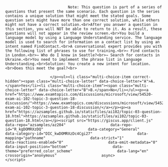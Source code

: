 <p class="card-text">
							
								Note: This question is part of a series of questions that present the same scenario. Each question in the series contains a unique solution that might meet the stated goals. Some question sets might have more than one correct solution, while others might not have a correct solution.<br>After you answer a question in this section, you will NOT be able to return to it. As a result, these questions will not appear in the review screen.<br>You build a language model by using a Language Understanding service. The language model is used to search for information on a contact list by using an intent named FindContact.<br>A conversational expert provides you with the following list of phrases to use for training.<br>✑ Find contacts in London.<br>✑ Who do I know in Seattle?<br>✑ Search for contacts in Ukraine.<br>You need to implement the phrase list in Language Understanding.<br>Solution: You create a new intent for location.<br>Does this meet the goal?<br>
							
						</p><ul><li class="multi-choice-item correct-hidden"><span class="multi-choice-letter" data-choice-letter="A">A.</span>Yes</li><li class="multi-choice-item"><span class="multi-choice-letter" data-choice-letter="B">B.</span>No</li></ul><p><a href="https://www.examtopics.com/discussions/microsoft/view/54520-exam-ai-102-topic-3-question-18-discussion/">https://www.examtopics.com/discussions/microsoft/view/54520-exam-ai-102-topic-3-question-18-discussion/</a></p><p><a href="https://azsamples.github.io/staticfiles/ai102/topic-03-question-18.html">https://azsamples.github.io/staticfiles/ai102/topic-03-question-18.html</a></p><script src="https://giscus.app/client.js"                    data-repo="azsamples/az204"                    data-repo-id="R_kgDOMRXzDQ"                    data-category="General"                    data-category-id="DIC_kwDOMRXzDc4Cgi27"                    data-mapping="pathname"                    data-strict="1"                    data-reactions-enabled="0"                    data-emit-metadata="0"                    data-input-position="bottom"                    data-theme="preferred_color_scheme"                    data-lang="en"                    crossorigin="anonymous"                    async>                    </script>